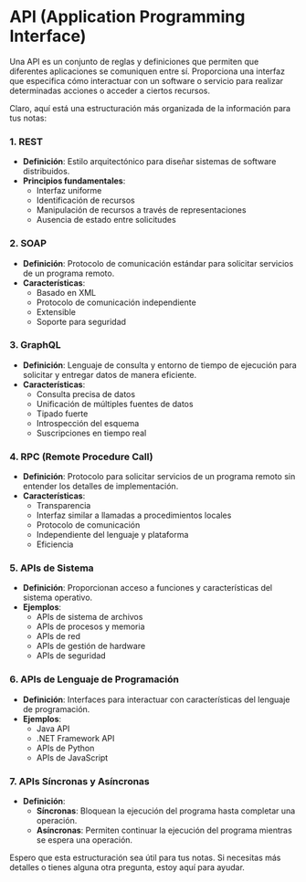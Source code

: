 
# API (Application Programming Interface) 
Una API es un conjunto de reglas y definiciones que permiten que diferentes aplicaciones se comuniquen entre sí. Proporciona una interfaz que especifica cómo interactuar con un software o servicio para realizar determinadas acciones o acceder a ciertos recursos.


Claro, aquí está una estructuración más organizada de la información para tus notas:

### 1. REST
- **Definición**: Estilo arquitectónico para diseñar sistemas de software distribuidos.
- **Principios fundamentales**:
  - Interfaz uniforme
  - Identificación de recursos
  - Manipulación de recursos a través de representaciones
  - Ausencia de estado entre solicitudes

### 2. SOAP
- **Definición**: Protocolo de comunicación estándar para solicitar servicios de un programa remoto.
- **Características**:
  - Basado en XML
  - Protocolo de comunicación independiente
  - Extensible
  - Soporte para seguridad

### 3. GraphQL
- **Definición**: Lenguaje de consulta y entorno de tiempo de ejecución para solicitar y entregar datos de manera eficiente.
- **Características**:
  - Consulta precisa de datos
  - Unificación de múltiples fuentes de datos
  - Tipado fuerte
  - Introspección del esquema
  - Suscripciones en tiempo real

### 4. RPC (Remote Procedure Call)
- **Definición**: Protocolo para solicitar servicios de un programa remoto sin entender los detalles de implementación.
- **Características**:
  - Transparencia
  - Interfaz similar a llamadas a procedimientos locales
  - Protocolo de comunicación
  - Independiente del lenguaje y plataforma
  - Eficiencia

### 5. APIs de Sistema
- **Definición**: Proporcionan acceso a funciones y características del sistema operativo.
- **Ejemplos**:
  - APIs de sistema de archivos
  - APIs de procesos y memoria
  - APIs de red
  - APIs de gestión de hardware
  - APIs de seguridad

### 6. APIs de Lenguaje de Programación
- **Definición**: Interfaces para interactuar con características del lenguaje de programación.
- **Ejemplos**:
  - Java API
  - .NET Framework API
  - APIs de Python
  - APIs de JavaScript

### 7. APIs Síncronas y Asíncronas
- **Definición**:
  - **Síncronas**: Bloquean la ejecución del programa hasta completar una operación.
  - **Asíncronas**: Permiten continuar la ejecución del programa mientras se espera una operación.
  
Espero que esta estructuración sea útil para tus notas. Si necesitas más detalles o tienes alguna otra pregunta, estoy aquí para ayudar.